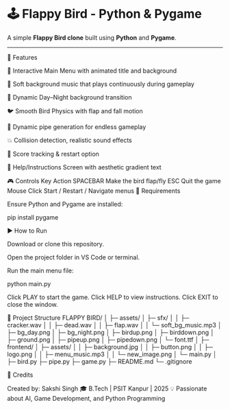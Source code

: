 # 🕹️ Flappy Bird - Python & Pygame

A simple **Flappy Bird clone** built using **Python** and **Pygame**.

---

🌟 Features

🎨 Interactive Main Menu with animated title and background

🎵 Soft background music that plays continuously during gameplay

🌄 Dynamic Day–Night background transition

🐦 Smooth Bird Physics with flap and fall motion

🚧 Dynamic pipe generation for endless gameplay

💥 Collision detection, realistic sound effects

💯 Score tracking & restart option

💬 Help/Instructions Screen with aesthetic gradient text

🎮 Controls
Key	Action
SPACEBAR	Make the bird flap/fly
ESC	Quit the game
Mouse Click	Start / Restart / Navigate menus
🧰 Requirements

Ensure Python and Pygame are installed:

pip install pygame

▶️ How to Run

Download or clone this repository.

Open the project folder in VS Code or terminal.

Run the main menu file:

python main.py


Click PLAY to start the game.
Click HELP to view instructions.
Click EXIT to close the window.

📂 Project Structure
FLAPPY BIRD/
│
├─ assets/
│  ├─ sfx/
│  │  ├─ cracker.wav
│  │  ├─ dead.wav
│  │  ├─ flap.wav
│  │  └─ soft_bg_music.mp3
│  ├─ bg_day.png
│  ├─ bg_night.png
│  ├─ birdup.png
│  ├─ birddown.png
│  ├─ ground.png
│  ├─ pipeup.png
│  ├─ pipedown.png
│  └─ font.ttf
│
├─ frontend/
│  ├─ assets/
│  │  ├─ background.jpg
│  │  ├─ button.png
│  │  ├─ logo.png
│  │  ├─ menu_music.mp3
│  │  └─ new_image.png
│  └─ main.py
│
├─ bird.py
├─ pipe.py
├─ game.py
├─ README.md
└─ .gitignore

💖 Credits

Created by: Sakshi Singh
🎓 B.Tech | PSIT Kanpur | 2025
💡 Passionate about AI, Game Development, and Python Programming